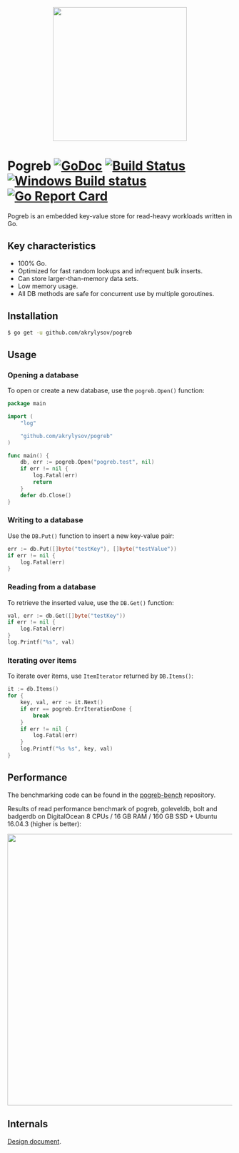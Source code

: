 <p align="center"><img src="https://akrylysov.github.io/pogreb/logo.svg" width="300"></p>

# Pogreb [![GoDoc](https://godoc.org/github.com/akrylysov/pogreb?status.svg)](https://godoc.org/github.com/akrylysov/pogreb) [![Build Status](https://travis-ci.com/akrylysov/pogreb.svg?branch=master)](https://travis-ci.com/akrylysov/pogreb) [![Windows Build status](https://ci.appveyor.com/api/projects/status/sg77adt2eqx9jgga/branch/master?svg=true)](https://ci.appveyor.com/project/akrylysov/pogreb/branch/master) [![Go Report Card](https://goreportcard.com/badge/github.com/akrylysov/pogreb)](https://goreportcard.com/report/github.com/akrylysov/pogreb)

Pogreb is an embedded key-value store for read-heavy workloads written in Go.

## Key characteristics

- 100% Go.
- Optimized for fast random lookups and infrequent bulk inserts.
- Can store larger-than-memory data sets.
- Low memory usage.
- All DB methods are safe for concurrent use by multiple goroutines.

## Installation

```sh
$ go get -u github.com/akrylysov/pogreb
```

## Usage

### Opening a database

To open or create a new database, use the `pogreb.Open()` function:

```go
package main

import (
	"log"

	"github.com/akrylysov/pogreb"
)

func main() {
    db, err := pogreb.Open("pogreb.test", nil)
    if err != nil {
        log.Fatal(err)
        return
    }	
    defer db.Close()
}
```

### Writing to a database

Use the `DB.Put()` function to insert a new key-value pair:

```go
err := db.Put([]byte("testKey"), []byte("testValue"))
if err != nil {
	log.Fatal(err)
}
```

### Reading from a database

To retrieve the inserted value, use the `DB.Get()` function:

```go
val, err := db.Get([]byte("testKey"))
if err != nil {
	log.Fatal(err)
}
log.Printf("%s", val)
```

### Iterating over items

To iterate over items, use `ItemIterator` returned by `DB.Items()`:

```go
it := db.Items()
for {
    key, val, err := it.Next()
    if err == pogreb.ErrIterationDone {
    	break
    }
    if err != nil { 
        log.Fatal(err)
    }
    log.Printf("%s %s", key, val)
}
```

## Performance

The benchmarking code can be found in the [pogreb-bench](https://github.com/akrylysov/pogreb-bench) repository.

Results of read performance benchmark of pogreb, goleveldb, bolt and badgerdb
on DigitalOcean 8 CPUs / 16 GB RAM / 160 GB SSD + Ubuntu 16.04.3 (higher is better):

<p align="center"><img src="https://akrylysov.github.io/pogreb/read-bench.png" width="609"></p>

## Internals

[Design document](/docs/design.md).
